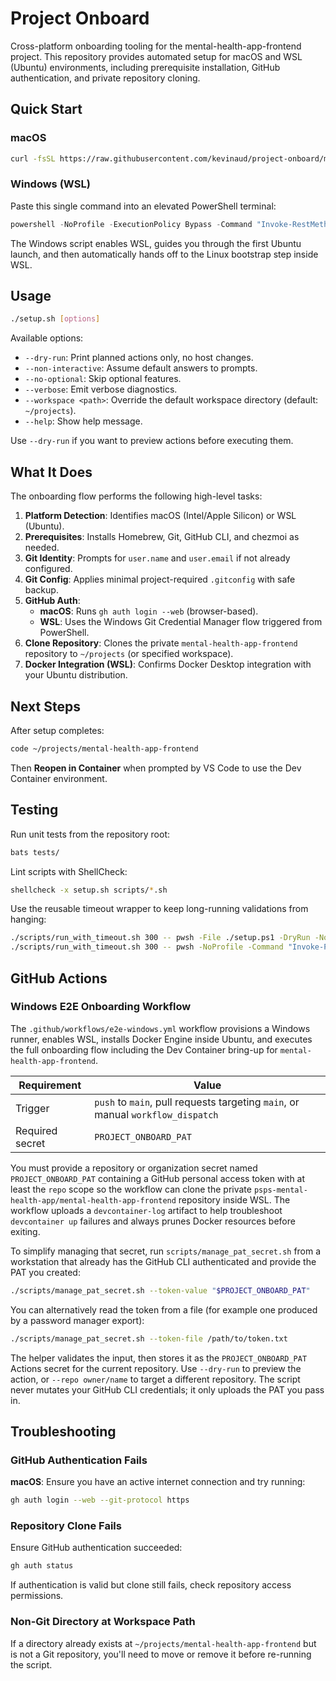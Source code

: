 # Project Onboard

Cross-platform onboarding tooling for the mental-health-app-frontend project. This repository provides automated setup for macOS and WSL (Ubuntu) environments, including prerequisite installation, GitHub authentication, and private repository cloning.

## Quick Start

### macOS

```bash
curl -fsSL https://raw.githubusercontent.com/kevinaud/project-onboard/main/setup.sh | bash
```

### Windows (WSL)

Paste this single command into an elevated PowerShell terminal:

```powershell
powershell -NoProfile -ExecutionPolicy Bypass -Command "Invoke-RestMethod https://raw.githubusercontent.com/kevinaud/project-onboard/main/setup.ps1 | Invoke-Expression"
```

The Windows script enables WSL, guides you through the first Ubuntu launch, and then automatically hands off to the Linux bootstrap step inside WSL.

## Usage

```bash
./setup.sh [options]
```

Available options:

- `--dry-run`: Print planned actions only, no host changes.
- `--non-interactive`: Assume default answers to prompts.
- `--no-optional`: Skip optional features.
- `--verbose`: Emit verbose diagnostics.
- `--workspace <path>`: Override the default workspace directory (default: `~/projects`).
- `--help`: Show help message.

Use `--dry-run` if you want to preview actions before executing them.

## What It Does

The onboarding flow performs the following high-level tasks:

1. **Platform Detection**: Identifies macOS (Intel/Apple Silicon) or WSL (Ubuntu).
2. **Prerequisites**: Installs Homebrew, Git, GitHub CLI, and chezmoi as needed.
3. **Git Identity**: Prompts for `user.name` and `user.email` if not already configured.
4. **Git Config**: Applies minimal project-required `.gitconfig` with safe backup.
5. **GitHub Auth**: 
   - **macOS**: Runs `gh auth login --web` (browser-based).
   - **WSL**: Uses the Windows Git Credential Manager flow triggered from PowerShell.
6. **Clone Repository**: Clones the private `mental-health-app-frontend` repository to `~/projects` (or specified workspace).
7. **Docker Integration (WSL)**: Confirms Docker Desktop integration with your Ubuntu distribution.

## Next Steps

After setup completes:

```bash
code ~/projects/mental-health-app-frontend
```

Then **Reopen in Container** when prompted by VS Code to use the Dev Container environment.

## Testing

Run unit tests from the repository root:

```bash
bats tests/
```

Lint scripts with ShellCheck:

```bash
shellcheck -x setup.sh scripts/*.sh
```

Use the reusable timeout wrapper to keep long-running validations from hanging:

```bash
./scripts/run_with_timeout.sh 300 -- pwsh -File ./setup.ps1 -DryRun -NonInteractive
./scripts/run_with_timeout.sh 300 -- pwsh -NoProfile -Command "Invoke-Pester -Path tests/setup.Tests.ps1"
```

## GitHub Actions

### Windows E2E Onboarding Workflow

The `.github/workflows/e2e-windows.yml` workflow provisions a Windows runner, enables WSL, installs Docker Engine inside Ubuntu, and executes the full onboarding flow including the Dev Container bring-up for `mental-health-app-frontend`.

| Requirement | Value |
| --- | --- |
| Trigger | `push` to `main`, pull requests targeting `main`, or manual `workflow_dispatch` |
| Required secret | `PROJECT_ONBOARD_PAT` |

You must provide a repository or organization secret named `PROJECT_ONBOARD_PAT` containing a GitHub personal access token with at least the `repo` scope so the workflow can clone the private `psps-mental-health-app/mental-health-app-frontend` repository inside WSL. The workflow uploads a `devcontainer-log` artifact to help troubleshoot `devcontainer up` failures and always prunes Docker resources before exiting.

To simplify managing that secret, run `scripts/manage_pat_secret.sh` from a workstation that already has the GitHub CLI authenticated and provide the PAT you created:

```bash
./scripts/manage_pat_secret.sh --token-value "$PROJECT_ONBOARD_PAT"
```

You can alternatively read the token from a file (for example one produced by a password manager export):

```bash
./scripts/manage_pat_secret.sh --token-file /path/to/token.txt
```

The helper validates the input, then stores it as the `PROJECT_ONBOARD_PAT` Actions secret for the current repository. Use `--dry-run` to preview the action, or `--repo owner/name` to target a different repository. The script never mutates your GitHub CLI credentials; it only uploads the PAT you pass in.

## Troubleshooting

### GitHub Authentication Fails

**macOS**: Ensure you have an active internet connection and try running:

```bash
gh auth login --web --git-protocol https
```

### Repository Clone Fails

Ensure GitHub authentication succeeded:

```bash
gh auth status
```

If authentication is valid but clone still fails, check repository access permissions.

### Non-Git Directory at Workspace Path

If a directory already exists at `~/projects/mental-health-app-frontend` but is not a Git repository, you'll need to move or remove it before re-running the script.

````
